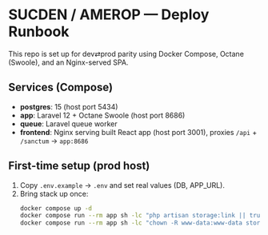 # SUCDEN / AMEROP — Deploy Runbook

This repo is set up for dev⇄prod parity using Docker Compose, Octane (Swoole), and an Nginx-served SPA.

## Services (Compose)
- **postgres**: 15 (host port 5434)
- **app**: Laravel 12 + Octane Swoole (host port 8686)
- **queue**: Laravel queue worker
- **frontend**: Nginx serving built React app (host port 3001), proxies `/api` + `/sanctum` → `app:8686`

## First-time setup (prod host)
1. Copy `.env.example` → `.env` and set real values (DB, APP_URL).
2. Bring stack up once:
   ```bash
   docker compose up -d
   docker compose run --rm app sh -lc "php artisan storage:link || true"
   docker compose run --rm app sh -lc "chown -R www-data:www-data storage bootstrap/cache || true"
